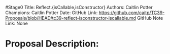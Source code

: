 #Stage0
Title: Reflect.{isCallable,isConstructor}
Authors: Caitlin Potter
Champions: Caitlin Potter
Date: 
GitHub Link: https://github.com/caitp/TC39-Proposals/blob/HEAD/tc39-reflect-isconstructor-iscallable.md
GitHub Note Link: None

# Proposal Description:
